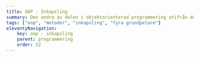 ```yaml
---
title: OOP - Inkapsling
summary: Den andra av delen i objektorienterad programmering utifrån de fyra grundpelarna i OOP.
tags: ["oop", "metoder", "inkapsling", "fyra grundpelare"]
eleventyNavigation:
    key: oop - inkapsling
    parent: programmering
    order: 22
---
```

